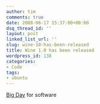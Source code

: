 ```yaml
---
author: tim
comments: true
date: 2008-06-17 15:37:00+00:00
dsq_thread_id: ''
layout: post
linked_list_url: ''
slug: wine-10-has-been-released
title: Wine 1.0 has been released
wordpress_id: 138
categories:
- Code
tags:
- ubuntu
---
```


[Big Day](http://www.winehq.org/) for software

